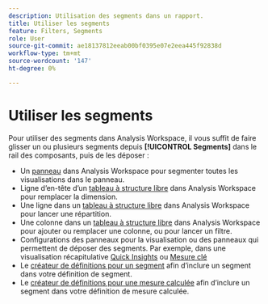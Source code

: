 ```yaml
---
description: Utilisation des segments dans un rapport.
title: Utiliser les segments
feature: Filters, Segments
role: User
source-git-commit: ae18137812eeab00bf0395e07e2eea445f92838d
workflow-type: tm+mt
source-wordcount: '147'
ht-degree: 0%

---
```



# Utiliser les segments

Pour utiliser des segments dans Analysis Workspace, il vous suffit de faire glisser un ou plusieurs segments depuis **[!UICONTROL Segments]** dans le rail des composants, puis de les déposer :

* Un [panneau](/help/analysis-workspace/c-panels/panels.md) dans Analysis Workspace pour segmenter toutes les visualisations dans le panneau.
* Ligne d’en-tête d’un [tableau à structure libre](/help/analysis-workspace/visualizations/freeform-table/freeform-table.md) dans Analysis Workspace pour remplacer la dimension.
* Une ligne dans un [tableau à structure libre](/help/analysis-workspace/visualizations/freeform-table/freeform-table.md) dans Analysis Workspace pour lancer une répartition.
* Une colonne dans un [tableau à structure libre](/help/analysis-workspace/visualizations/freeform-table/freeform-table.md) dans Analysis Workspace pour ajouter ou remplacer une colonne, ou pour lancer un filtre.
* Configurations des panneaux pour la visualisation ou des panneaux qui permettent de déposer des segments. Par exemple, dans une visualisation récapitulative [Quick Insights](/help/analysis-workspace/c-panels/quickinsight.md) ou [Mesure clé](/help/analysis-workspace/visualizations/key-metric.md)
* Le [créateur de définitions pour un segment](/help/components/segments/seg-builder.md#definition-builder) afin d’inclure un segment dans votre définition de segment.
* Le [créateur de définitions pour une mesure calculée](/help/components/calc-metrics/cm-workflow/cm-build-metrics.md#definition-builder) afin d’inclure un segment dans votre définition de mesure calculée.
